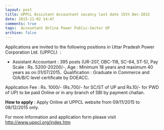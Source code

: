 ```yaml
---
layout: post
title: UPPCL Assistant Accountant vacancy last date 15th Dec-2015    
date: 2015-11-02 14:47
comments: true
tags:  Accountant Online Power Public-Sector UP 
archive: false
---
```

Applications are invited to the following positions in Uttar Pradesh Power Corporation Ltd. (UPPCL)  : 

- Assistant Accountant : 395 posts (UR-207, OBC-118, SC-64, ST-5), Pay Scale : Rs. 5200-20200/-, Age : Minimum 18 years and maximum 40 years as on 01/07/2015.. Qualification : Graduate in Commerce and O/A/B/C level certificate by DOEACC.

Application Fee : Rs. 1000/- (Rs.700/- for SC/ST of UP and Rs.10/- for PWD of UP) to be paid Online or in any branch of SBI by payment challan.

**How to apply** : Apply Online at UPPCL website from 09/11/2015 to 08/12/2015 only.  


For more information and application form please visit <http://www.uppcl.org/index.htm>



